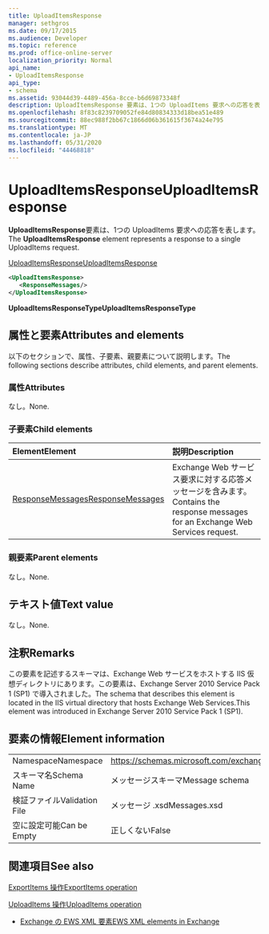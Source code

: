 ```yaml
---
title: UploadItemsResponse
manager: sethgros
ms.date: 09/17/2015
ms.audience: Developer
ms.topic: reference
ms.prod: office-online-server
localization_priority: Normal
api_name:
- UploadItemsResponse
api_type:
- schema
ms.assetid: 93044d39-4489-456a-8cce-b6d69873348f
description: UploadItemsResponse 要素は、1つの UploadItems 要求への応答を表します。
ms.openlocfilehash: 8f83c8239709052fe84d80834333d18bea51e489
ms.sourcegitcommit: 88ec988f2bb67c1866d06b361615f3674a24e795
ms.translationtype: MT
ms.contentlocale: ja-JP
ms.lasthandoff: 05/31/2020
ms.locfileid: "44468818"
---
```

# <a name="uploaditemsresponse"></a><span data-ttu-id="8b68b-103">UploadItemsResponse</span><span class="sxs-lookup"><span data-stu-id="8b68b-103">UploadItemsResponse</span></span>

<span data-ttu-id="8b68b-104">**UploadItemsResponse**要素は、1つの UploadItems 要求への応答を表します。</span><span class="sxs-lookup"><span data-stu-id="8b68b-104">The **UploadItemsResponse** element represents a response to a single UploadItems request.</span></span> 
  
[<span data-ttu-id="8b68b-105">UploadItemsResponse</span><span class="sxs-lookup"><span data-stu-id="8b68b-105">UploadItemsResponse</span></span>](uploaditemsresponse.md)
  
```XML
<UploadItemsResponse>
   <ResponseMessages/>
</UploadItemsResponse>
```

 <span data-ttu-id="8b68b-106">**UploadItemsResponseType**</span><span class="sxs-lookup"><span data-stu-id="8b68b-106">**UploadItemsResponseType**</span></span>
## <a name="attributes-and-elements"></a><span data-ttu-id="8b68b-107">属性と要素</span><span class="sxs-lookup"><span data-stu-id="8b68b-107">Attributes and elements</span></span>

<span data-ttu-id="8b68b-108">以下のセクションで、属性、子要素、親要素について説明します。</span><span class="sxs-lookup"><span data-stu-id="8b68b-108">The following sections describe attributes, child elements, and parent elements.</span></span>
  
### <a name="attributes"></a><span data-ttu-id="8b68b-109">属性</span><span class="sxs-lookup"><span data-stu-id="8b68b-109">Attributes</span></span>

<span data-ttu-id="8b68b-110">なし。</span><span class="sxs-lookup"><span data-stu-id="8b68b-110">None.</span></span>
  
### <a name="child-elements"></a><span data-ttu-id="8b68b-111">子要素</span><span class="sxs-lookup"><span data-stu-id="8b68b-111">Child elements</span></span>

|<span data-ttu-id="8b68b-112">**Element**</span><span class="sxs-lookup"><span data-stu-id="8b68b-112">**Element**</span></span>|<span data-ttu-id="8b68b-113">**説明**</span><span class="sxs-lookup"><span data-stu-id="8b68b-113">**Description**</span></span>|
|:-----|:-----|
|[<span data-ttu-id="8b68b-114">ResponseMessages</span><span class="sxs-lookup"><span data-stu-id="8b68b-114">ResponseMessages</span></span>](responsemessages.md) <br/> |<span data-ttu-id="8b68b-115">Exchange Web サービス要求に対する応答メッセージを含みます。</span><span class="sxs-lookup"><span data-stu-id="8b68b-115">Contains the response messages for an Exchange Web Services request.</span></span>  <br/> |
   
### <a name="parent-elements"></a><span data-ttu-id="8b68b-116">親要素</span><span class="sxs-lookup"><span data-stu-id="8b68b-116">Parent elements</span></span>

<span data-ttu-id="8b68b-117">なし。</span><span class="sxs-lookup"><span data-stu-id="8b68b-117">None.</span></span>
  
## <a name="text-value"></a><span data-ttu-id="8b68b-118">テキスト値</span><span class="sxs-lookup"><span data-stu-id="8b68b-118">Text value</span></span>

<span data-ttu-id="8b68b-119">なし。</span><span class="sxs-lookup"><span data-stu-id="8b68b-119">None.</span></span>
  
## <a name="remarks"></a><span data-ttu-id="8b68b-120">注釈</span><span class="sxs-lookup"><span data-stu-id="8b68b-120">Remarks</span></span>

<span data-ttu-id="8b68b-121">この要素を記述するスキーマは、Exchange Web サービスをホストする IIS 仮想ディレクトリにあります。この要素は、Exchange Server 2010 Service Pack 1 (SP1) で導入されました。</span><span class="sxs-lookup"><span data-stu-id="8b68b-121">The schema that describes this element is located in the IIS virtual directory that hosts Exchange Web Services.This element was introduced in Exchange Server 2010 Service Pack 1 (SP1).</span></span>
  
## <a name="element-information"></a><span data-ttu-id="8b68b-122">要素の情報</span><span class="sxs-lookup"><span data-stu-id="8b68b-122">Element information</span></span>

|||
|:-----|:-----|
|<span data-ttu-id="8b68b-123">Namespace</span><span class="sxs-lookup"><span data-stu-id="8b68b-123">Namespace</span></span>  <br/> |https://schemas.microsoft.com/exchange/services/2006/messages  <br/> |
|<span data-ttu-id="8b68b-124">スキーマ名</span><span class="sxs-lookup"><span data-stu-id="8b68b-124">Schema Name</span></span>  <br/> |<span data-ttu-id="8b68b-125">メッセージスキーマ</span><span class="sxs-lookup"><span data-stu-id="8b68b-125">Message schema</span></span>  <br/> |
|<span data-ttu-id="8b68b-126">検証ファイル</span><span class="sxs-lookup"><span data-stu-id="8b68b-126">Validation File</span></span>  <br/> |<span data-ttu-id="8b68b-127">メッセージ .xsd</span><span class="sxs-lookup"><span data-stu-id="8b68b-127">Messages.xsd</span></span>  <br/> |
|<span data-ttu-id="8b68b-128">空に設定可能</span><span class="sxs-lookup"><span data-stu-id="8b68b-128">Can be Empty</span></span>  <br/> |<span data-ttu-id="8b68b-129">正しくない</span><span class="sxs-lookup"><span data-stu-id="8b68b-129">False</span></span>  <br/> |
   
## <a name="see-also"></a><span data-ttu-id="8b68b-130">関連項目</span><span class="sxs-lookup"><span data-stu-id="8b68b-130">See also</span></span>



[<span data-ttu-id="8b68b-131">ExportItems 操作</span><span class="sxs-lookup"><span data-stu-id="8b68b-131">ExportItems operation</span></span>](exportitems-operation.md)
  
[<span data-ttu-id="8b68b-132">UploadItems 操作</span><span class="sxs-lookup"><span data-stu-id="8b68b-132">UploadItems operation</span></span>](uploaditems-operation.md)


- [<span data-ttu-id="8b68b-133">Exchange の EWS XML 要素</span><span class="sxs-lookup"><span data-stu-id="8b68b-133">EWS XML elements in Exchange</span></span>](ews-xml-elements-in-exchange.md)

